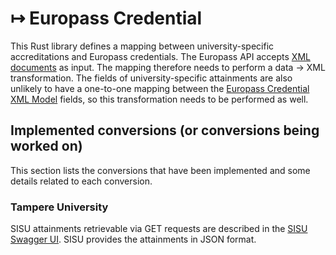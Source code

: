 # ↦ Europass Credential

This Rust library defines a mapping between university-specific accreditations
and Europass credentials. The Europass API accepts
[XML documents](https://github.com/european-commission-europass/Europass-Learning-Model/tree/master/Credentials) as input.
The mapping therefore needs to perform a data → XML transformation.
The fields of university-specific attainments are also
unlikely to have a one-to-one mapping between the
[Europass Credential XML Model](https://github.com/european-commission-europass/Europass-Learning-Model/blob/master/Credentials/Credentials_Learning_Model.md)
fields, so this transformation needs to be performed as well.

## Implemented conversions (or conversions being worked on)

This section lists the conversions that have been implemented
and some details related to each conversion.

### Tampere University

SISU attainments retrievable via GET requests are described in
the [SISU Swagger UI](https://sis-tuni.funidata.fi/ori/swagger-ui.html#/attainment-controller/getAttainmentsUsingGET).
SISU provides the attainments in JSON format.
